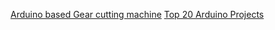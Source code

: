 [Arduino based Gear cutting machine](https://www.youtube.com/watch?v=t-kQO8uDfLo&t=29s)
[Top 20 Arduino Projects ](https://www.youtube.com/watch?v=GwYuixn_9Yg)